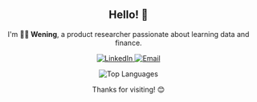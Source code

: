 <!-- Header -->
<h2 align="center">Hello! 👋</h2>

<!-- Intro -->
<p align="center">
  I'm <strong>🙋‍♀️ Wening</strong>, a product researcher passionate about learning data and finance.
</p>

<!-- Social Media Icons -->
<p align="center">
  <a href="https://www.linkedin.com/in/locitaresmi/">
    <img src="https://img.shields.io/badge/LinkedIn-%230077B5.svg?&style=flat-square&logo=linkedin&logoColor=white" alt="LinkedIn">
  </a>
  <a href="mailto:locitaresmi@example.com">
    <img src="https://img.shields.io/badge/Email-%23D14836.svg?&style=flat-square&logo=gmail&logoColor=white" alt="Email">
  </a>
</p>

<!-- Language Distribution -->
<p align="center">
  <img src="https://github-readme-stats.vercel.app/api/top-langs/?username=locitaresmi&layout=compact&theme=material-palenight" alt="Top Languages">
</p>

<!-- Footer -->
<p align="center">
  Thanks for visiting! 😊
</p>
